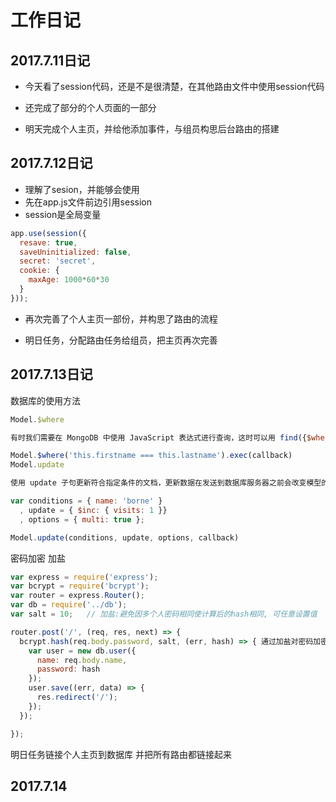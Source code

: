 #  工作日记

## 2017.7.11日记

* 今天看了session代码，还是不是很清楚，在其他路由文件中使用session代码

* 还完成了部分的个人页面的一部分 

* 明天完成个人主页，并给他添加事件，与组员构思后台路由的搭建

## 2017.7.12日记
* 理解了sesion，并能够会使用
* 先在app.js文件前边引用session
* session是全局变量
```js
app.use(session({
  resave: true,
  saveUninitialized: false,
  secret: 'secret',
  cookie: {
    maxAge: 1000*60*30
  }
}));
```

* 再次完善了个人主页一部份，并构思了路由的流程

* 明日任务，分配路由任务给组员，把主页再次完善

## 2017.7.13日记

数据库的使用方法

```js
Model.$where

有时我们需要在 MongoDB 中使用 JavaScript 表达式进行查询，这时可以用 find({$where : javascript}) 方式，$where 是一种快捷方式，并支持链式调用查询。

Model.$where('this.firstname === this.lastname').exec(callback)
Model.update

使用 update 子句更新符合指定条件的文档，更新数据在发送到数据库服务器之前会改变模型的类型。

var conditions = { name: 'borne' }
  , update = { $inc: { visits: 1 }}
  , options = { multi: true };

Model.update(conditions, update, options, callback)

```

密码加密 加盐

```js
var express = require('express');
var bcrypt = require('bcrypt');
var router = express.Router();
var db = require('../db');
var salt = 10;   // 加盐:避免因多个人密码相同使计算后的hash相同, 可任意设置值

router.post('/', (req, res, next) => {
  bcrypt.hash(req.body.password, salt, (err, hash) => { 通过加盐对密码加密
    var user = new db.user({
      name: req.body.name,
      password: hash
    });
    user.save((err, data) => {
      res.redirect('/');
    });
  });

});
```

明日任务链接个人主页到数据库  并把所有路由都链接起来

## 2017.7.14 


